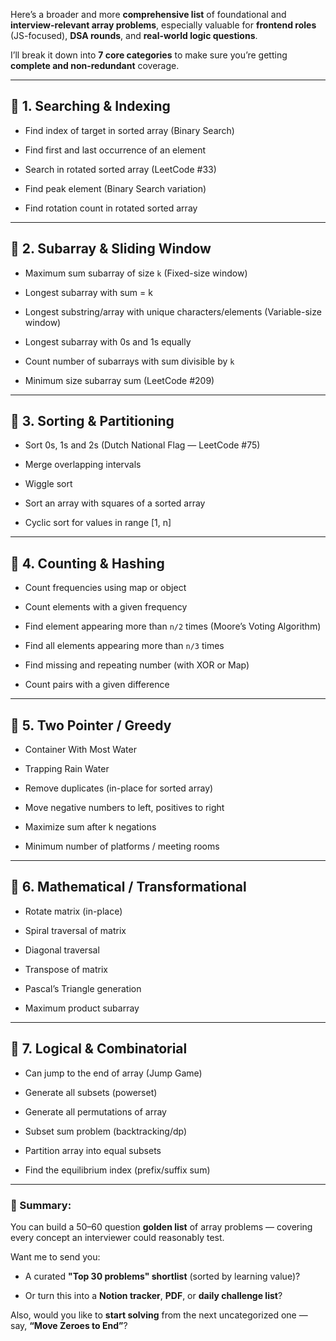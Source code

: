 Here’s a broader and more **comprehensive list** of foundational and **interview-relevant array problems**, especially valuable for **frontend roles** (JS-focused), **DSA rounds**, and **real-world logic questions**.

I’ll break it down into **7 core categories** to make sure you’re getting **complete and non-redundant** coverage.

---

## 🔹 1. **Searching & Indexing**

- Find index of target in sorted array (Binary Search)
    
- Find first and last occurrence of an element
    
- Search in rotated sorted array (LeetCode #33)
    
- Find peak element (Binary Search variation)
    
- Find rotation count in rotated sorted array
    

---

## 🔹 2. **Subarray & Sliding Window**

- Maximum sum subarray of size `k` (Fixed-size window)
    
- Longest subarray with sum = k
    
- Longest substring/array with unique characters/elements (Variable-size window)
    
- Longest subarray with 0s and 1s equally
    
- Count number of subarrays with sum divisible by `k`
    
- Minimum size subarray sum (LeetCode #209)
    

---

## 🔹 3. **Sorting & Partitioning**

- Sort 0s, 1s and 2s (Dutch National Flag — LeetCode #75)
    
- Merge overlapping intervals
    
- Wiggle sort
    
- Sort an array with squares of a sorted array
    
- Cyclic sort for values in range [1, n]
    

---

## 🔹 4. **Counting & Hashing**

- Count frequencies using map or object
    
- Count elements with a given frequency
    
- Find element appearing more than `n/2` times (Moore’s Voting Algorithm)
    
- Find all elements appearing more than `n/3` times
    
- Find missing and repeating number (with XOR or Map)
    
- Count pairs with a given difference
    

---

## 🔹 5. **Two Pointer / Greedy**

- Container With Most Water
    
- Trapping Rain Water
    
- Remove duplicates (in-place for sorted array)
    
- Move negative numbers to left, positives to right
    
- Maximize sum after k negations
    
- Minimum number of platforms / meeting rooms
    

---

## 🔹 6. **Mathematical / Transformational**

- Rotate matrix (in-place)
    
- Spiral traversal of matrix
    
- Diagonal traversal
    
- Transpose of matrix
    
- Pascal’s Triangle generation
    
- Maximum product subarray
    

---

## 🔹 7. **Logical & Combinatorial**

- Can jump to the end of array (Jump Game)
    
- Generate all subsets (powerset)
    
- Generate all permutations of array
    
- Subset sum problem (backtracking/dp)
    
- Partition array into equal subsets
    
- Find the equilibrium index (prefix/suffix sum)
    

---

### 🧠 Summary:

You can build a 50–60 question **golden list** of array problems — covering every concept an interviewer could reasonably test.

Want me to send you:

- A curated **"Top 30 problems" shortlist** (sorted by learning value)?
    
- Or turn this into a **Notion tracker**, **PDF**, or **daily challenge list**?
    

Also, would you like to **start solving** from the next uncategorized one — say, **“Move Zeroes to End”**?
